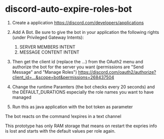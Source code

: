 # discord-auto-expire-roles-bot

1. Create a application https://discord.com/developers/applications

2. Add A Bot. Be sure to give the bot in your application the following rights (under Privileged Gateway Intents):
   1. SERVER MEMBERS INTENT
   2. MESSAGE CONTENT INTENT

4. Then get the client id (replace the ...) from the OAuth2 menu and authorize the bot for the server you
want (permissions are "Send Message" and "Manage Roles")
https://discord.com/oauth2/authorize?client_id=...&scope=bot&permissions=268437504

5. Change the runtime Paramters (the bot checks every 20 seconds) and the DEFAULT_DURATIONS
especially the role names you want to have managed

6. Run this as java application with the bot token as parameter

The bot reacts on the command !expires in a text channel

This prototype has only RAM storage that means on restart the expries info is lost and
starts with the default values per role again.